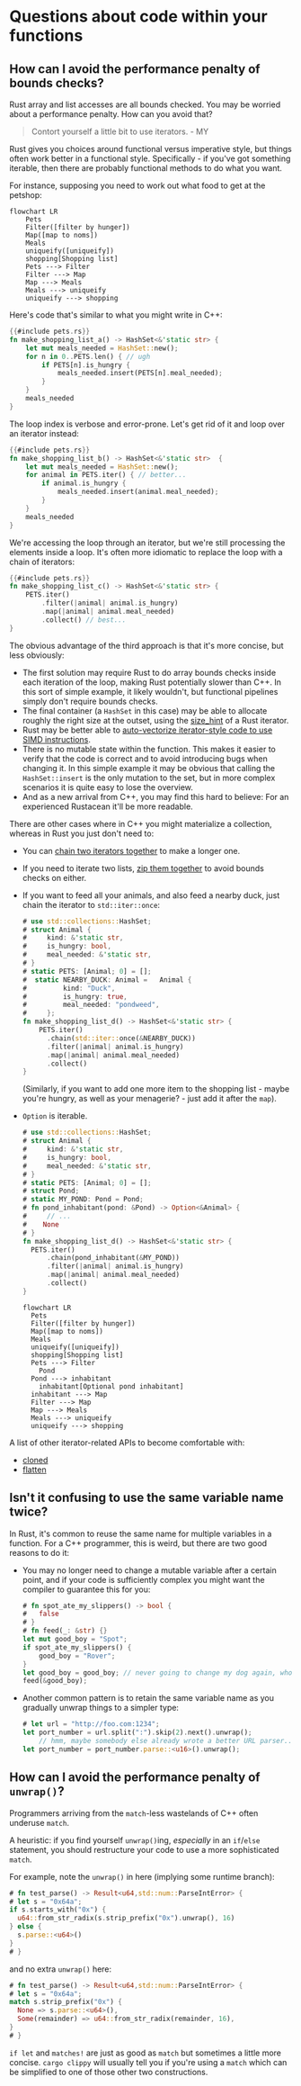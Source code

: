 # Questions about code within your functions

## How can I avoid the performance penalty of bounds checks?

Rust array and list accesses are all bounds checked. You may be worried about a performance penalty. How can you avoid that?

> Contort yourself a little bit to use iterators. - MY

Rust gives you choices around functional versus imperative style, but things often work better in a functional style. Specifically - if you've got something iterable, then there are probably functional methods to do what you want.

For instance, supposing you need to work out what food to get at the petshop:

```mermaid
flowchart LR
	Pets
	Filter([filter by hunger])
	Map([map to noms])
	Meals
    uniqueify([uniqueify])
	shopping[Shopping list]
	Pets ---> Filter
	Filter ---> Map
	Map ---> Meals
	Meals ---> uniqueify
	uniqueify ---> shopping
```

Here's code that's similar to what you might write in C++:

```rust
{{#include pets.rs}}
fn make_shopping_list_a() -> HashSet<&'static str> {
	let mut meals_needed = HashSet::new();
	for n in 0..PETS.len() { // ugh
		if PETS[n].is_hungry {
			meals_needed.insert(PETS[n].meal_needed);
		}
	}
	meals_needed
}
```

The loop index is verbose and error-prone. Let's get rid of it and loop over an iterator instead:

```rust
{{#include pets.rs}}
fn make_shopping_list_b() -> HashSet<&'static str>  {
	let mut meals_needed = HashSet::new();
	for animal in PETS.iter() { // better...
		if animal.is_hungry {
			meals_needed.insert(animal.meal_needed);
		}
	}
	meals_needed
}
```

We're accessing the loop through an iterator, but we're still processing the elements inside a loop. It's often more idiomatic to replace the loop with a chain of iterators:

```rust
{{#include pets.rs}}
fn make_shopping_list_c() -> HashSet<&'static str> {
	PETS.iter()
		.filter(|animal| animal.is_hungry)
		.map(|animal| animal.meal_needed)
		.collect() // best...
}
```

The obvious advantage of the third approach is that it's more concise, but less obviously:

* The first solution may require Rust to do array bounds checks inside each iteration of the loop, making Rust potentially slower than C++. In this sort of simple example, it likely wouldn't, but functional pipelines simply don't require bounds checks.
* The final container (a `HashSet` in this case) may be able to allocate roughly the right size at the outset, using the [size_hint](https://doc.rust-lang.org/std/iter/trait.Iterator.html#method.size_hint) of a Rust iterator.
* Rust may be better able to [auto-vectorize iterator-style code to use SIMD instructions](https://www.minimalrust.com/an-adventure-in-simd/).
* There is no mutable state within the function. This makes it easier to verify that the code is correct and to avoid introducing bugs when changing it. In this simple example it may be obvious that calling the `HashSet::insert` is the only mutation to the set, but in more complex scenarios it is quite easy to lose the overview.
* And as a new arrival from C++, you may find this hard to believe: For an experienced Rustacean it'll be more readable.

There are other cases where in C++ you might materialize a collection, whereas in Rust you just don't need to:

* You can [chain two iterators together](https://doc.rust-lang.org/std/iter/struct.Chain.html) to make a longer one.
* If you need to iterate two lists, [zip them together](https://doc.rust-lang.org/std/iter/struct.Zip.html) to avoid bounds checks on either.
* If you want to feed all your animals, and also feed a nearby duck, just chain the iterator to `std::iter::once`:

  ```rust
  # use std::collections::HashSet;
  # struct Animal {
  # 	kind: &'static str,
  # 	is_hungry: bool,
  # 	meal_needed: &'static str,
  # }
  # static PETS: [Animal; 0] = [];
  #  static NEARBY_DUCK: Animal = 	Animal {
  # 		kind: "Duck",
  # 		is_hungry: true,
  # 		meal_needed: "pondweed",
  # 	};
  fn make_shopping_list_d() -> HashSet<&'static str> {
	  PETS.iter()
	  	.chain(std::iter::once(&NEARBY_DUCK))
	  	.filter(|animal| animal.is_hungry)
	  	.map(|animal| animal.meal_needed)
	  	.collect()
  } 
  ```
  (Similarly, if you want to add one more item to the shopping list - maybe you're hungry, as well as your menagerie? - just add it after the `map`).
* `Option` is iterable.
  ```rust
  # use std::collections::HashSet;
  # struct Animal {
  # 	kind: &'static str,
  # 	is_hungry: bool,
  # 	meal_needed: &'static str,
  # }
  # static PETS: [Animal; 0] = [];
  # struct Pond;
  # static MY_POND: Pond = Pond;
  # fn pond_inhabitant(pond: &Pond) -> Option<&Animal> {
  # 	// ...
  #    None
  # }
  fn make_shopping_list_d() -> HashSet<&'static str> {
  	PETS.iter()
  		.chain(pond_inhabitant(&MY_POND))
  		.filter(|animal| animal.is_hungry)
  		.map(|animal| animal.meal_needed)
  		.collect()
  }
  ```

  ```mermaid
  flowchart LR
  	Pets
  	Filter([filter by hunger])
  	Map([map to noms])
  	Meals
    uniqueify([uniqueify])
  	shopping[Shopping list]
  	Pets ---> Filter
      Pond
  	Pond ---> inhabitant
      inhabitant[Optional pond inhabitant]
  	inhabitant ---> Map
  	Filter ---> Map
  	Map ---> Meals
  	Meals ---> uniqueify
  	uniqueify ---> shopping
  ```

A list of other iterator-related APIs to become comfortable with:
* [cloned](https://doc.rust-lang.org/std/iter/trait.Iterator.html#method.cloned)
* [flatten](https://doc.rust-lang.org/std/iter/trait.Iterator.html#method.flatten)

## Isn't it confusing to use the same variable name twice?

In Rust, it's common to reuse the same name for multiple variables in a function. For a C++ programmer, this is weird, but there are two good reasons to do it:

* You may no longer need to change a mutable variable after a certain point, and if your code is sufficiently complex you might want the compiler to guarantee this for you:

	```rust
	# fn spot_ate_my_slippers() -> bool {
	# 	false
	# }
	# fn feed(_: &str) {}
	let mut good_boy = "Spot";
	if spot_ate_my_slippers() {
		good_boy = "Rover";
	}
	let good_boy = good_boy; // never going to change my dog again, who's a good boy
	feed(&good_boy);
	```

* Another common pattern is to retain the same variable name as you gradually unwrap things to a simpler type:

	```rust
	# let url = "http://foo.com:1234";
	let port_number = url.split(":").skip(2).next().unwrap();
		// hmm, maybe somebody else already wrote a better URL parser....? naah, probably not
	let port_number = port_number.parse::<u16>().unwrap();
	```

## How can I avoid the performance penalty of `unwrap()`?

Programmers arriving from the `match`-less wastelands of C++ often underuse `match`.

A heuristic: if you find yourself `unwrap()`ing, _especially_ in an `if`/`else` statement, you should restructure your code to use a more sophisticated `match`.

For example, note the `unwrap()` in here (implying some runtime branch):

```rust
# fn test_parse() -> Result<u64,std::num::ParseIntError> {
# let s = "0x64a";
if s.starts_with("0x") {
  u64::from_str_radix(s.strip_prefix("0x").unwrap(), 16)
} else {
  s.parse::<u64>()
}
# }
```

and no extra `unwrap()` here:

```rust
# fn test_parse() -> Result<u64,std::num::ParseIntError> {
# let s = "0x64a";
match s.strip_prefix("0x") {
  None => s.parse::<u64>(),
  Some(remainder) => u64::from_str_radix(remainder, 16),
}
# }
```

`if let` and `matches!` are just as good as `match` but sometimes a little more concise. `cargo clippy` will usually tell you if you're using a `match` which can be simplified to one of those other two constructions.